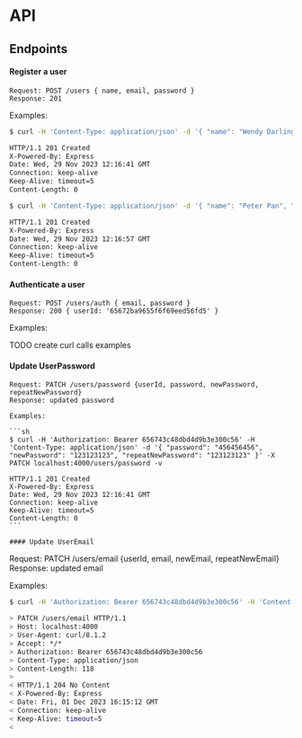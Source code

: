 # API

## Endpoints

#### Register a user

```
Request: POST /users { name, email, password }
Response: 201
```

Examples:

```sh
$ curl -H 'Content-Type: application/json' -d '{ "name": "Wendy Darling", "email": "wendy@darling.com", "password": "123123123" }' -X POST localhost:4000/users -i

HTTP/1.1 201 Created
X-Powered-By: Express
Date: Wed, 29 Nov 2023 12:16:41 GMT
Connection: keep-alive
Keep-Alive: timeout=5
Content-Length: 0
```

```sh
$ curl -H 'Content-Type: application/json' -d '{ "name": "Peter Pan", "email": "peter@pan.com", "password": "123123123" }' -X POST localhost:4000/users -i 

HTTP/1.1 201 Created
X-Powered-By: Express
Date: Wed, 29 Nov 2023 12:16:57 GMT
Connection: keep-alive
Keep-Alive: timeout=5
Content-Length: 0
```

#### Authenticate a user

```
Request: POST /users/auth { email, password }
Response: 200 { userId: '65672ba9655f6f69eed56fd5' }
```

Examples:

TODO create curl calls examples

#### Update UserPassword

````
Request: PATCH /users/password {userId, password, newPassword, repeatNewPassword}
Response: updated password

Examples:

```sh
$ curl -H 'Authorization: Bearer 656743c48dbd4d9b3e300c56' -H 'Content-Type: application/json' -d '{ "password": "456456456", "newPassword": "123123123", "repeatNewPassword": "123123123" }' -X PATCH localhost:4000/users/password -v

HTTP/1.1 201 Created
X-Powered-By: Express
Date: Wed, 29 Nov 2023 12:16:41 GMT
Connection: keep-alive
Keep-Alive: timeout=5
Content-Length: 0
```

#### Update UserEmail

````
Request: PATCH /users/email {userId, email, newEmail, repeatNewEmail}
Response: updated email

Examples:

```sh
$ curl -H 'Authorization: Bearer 656743c48dbd4d9b3e300c56' -H 'Content-Type: application/json' -d '{ "password": "123123123", "email": "peter3@pan.com", "newEmail": "peter@pan.com", "repeatNewEmail": "peter@pan.com" }' -X PATCH localhost:4000/users/email -v

> PATCH /users/email HTTP/1.1
> Host: localhost:4000
> User-Agent: curl/8.1.2
> Accept: */*
> Authorization: Bearer 656743c48dbd4d9b3e300c56
> Content-Type: application/json
> Content-Length: 118
> 
< HTTP/1.1 204 No Content
< X-Powered-By: Express
< Date: Fri, 01 Dec 2023 16:15:12 GMT
< Connection: keep-alive
< Keep-Alive: timeout=5
< 

```


